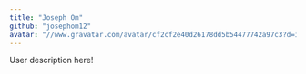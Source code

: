 ```yaml
---
title: "Joseph Om"
github: "josephom12"
avatar: "//www.gravatar.com/avatar/cf2cf2e40d26178dd5b54477742a97c3?d=identicon"
---
```


User description here!
